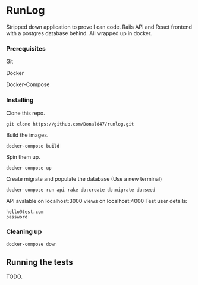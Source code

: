 # RunLog

Stripped down application to prove I can code. Rails API and React frontend with a postgres database behind. All wrapped up in docker.

### Prerequisites

Git

Docker

Docker-Compose

### Installing

Clone this repo.

```
git clone https://github.com/Donald47/runlog.git
```

Build the images.

```
docker-compose build
```

Spin them up.

```
docker-compose up
```

Create migrate and populate the database (Use a new terminal)

```
docker-compose run api rake db:create db:migrate db:seed
```

API avalable on localhost:3000 views on localhost:4000
Test user details:

```
hello@test.com
password
```

### Cleaning up

```
docker-compose down
```

## Running the tests

TODO.
